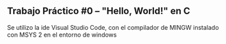 Trabajo Práctico #0 – "Hello, World!" en C
--------

Se utilizo la ide Visual Studio Code, con el compilador de MINGW instalado con MSYS 2 en el entorno de windows
